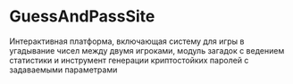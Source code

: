 # GuessAndPassSite
Интерактивная платформа, включающая систему для игры в угадывание чисел между двумя игроками, модуль загадок с ведением статистики и инструмент генерации криптостойких паролей с задаваемыми параметрами
